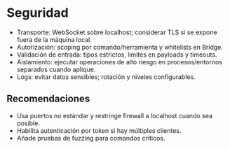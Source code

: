 # Seguridad

- Transporte: WebSocket sobre localhost; considerar TLS si se expone fuera de la máquina local.
- Autorización: scoping por comando/herramienta y whitelists en Bridge.
- Validación de entrada: tipos estrictos, límites en payloads y timeouts.
- Aislamiento: ejecutar operaciones de alto riesgo en procesos/entornos separados cuando aplique.
- Logs: evitar datos sensibles; rotación y niveles configurables.

## Recomendaciones

- Usa puertos no estándar y restringe firewall a localhost cuando sea posible.
- Habilita autenticación por token si hay múltiples clientes.
- Añade pruebas de fuzzing para comandos críticos.

